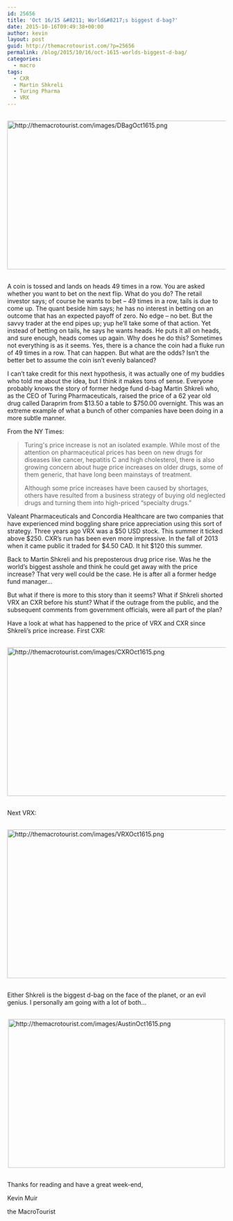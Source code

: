 ```yaml
---
id: 25656
title: 'Oct 16/15 &#8211; World&#8217;s biggest d-bag?'
date: 2015-10-16T09:49:38+00:00
author: kevin
layout: post
guid: http://themacrotourist.com/?p=25656
permalink: /blog/2015/10/16/oct-1615-worlds-biggest-d-bag/
categories:
  - macro
tags:
  - CXR
  - Martin Shkreli
  - Turing Pharma
  - VRX
---
```


  <img src="http://themacrotourist.com/images/DBagOct1615.png" style="margin:30px auto;display:block;" alt="http://themacrotourist.com/images/DBagOct1615.png" width="600" height="342">

A coin is tossed and lands on heads 49 times in a row. You are asked whether you want to bet on the next flip. What do you do? The retail investor says; of course he wants to bet &#8211; 49 times in a row, tails is due to come up. The quant beside him says; he has no interest in betting on an outcome that has an expected payoff of zero. No edge &#8211; no bet. But the savvy trader at the end pipes up; yup he&#8217;ll take some of that action. Yet instead of betting on tails, he says he wants heads. He puts it all on heads, and sure enough, heads comes up again. Why does he do this? Sometimes not everything is as it seems. Yes, there is a chance the coin had a fluke run of 49 times in a row. That can happen. But what are the odds? Isn&#8217;t the better bet to assume the coin isn&#8217;t evenly balanced? 

I can&#8217;t take credit for this next hypothesis, it was actually one of my buddies who told me about the idea, but I think it makes tons of sense. Everyone probably knows the story of former hedge fund d-bag Martin Shkreli who, as the CEO of Turing Pharmaceuticals, raised the price of a 62 year old drug called Daraprim from $13.50 a table to $750.00 overnight. This was an extreme example of what a bunch of other companies have been doing in a more subtle manner.

From the NY Times:

> Turing's price increase is not an isolated example. While most of the attention on pharmaceutical prices has been on new drugs for diseases like cancer, hepatitis C and high cholesterol, there is also growing concern about huge price increases on older drugs, some of them generic, that have long been mainstays of treatment.
> 
> Although some price increases have been caused by shortages, others have resulted from a business strategy of buying old neglected drugs and turning them into high-priced “specialty drugs.” 

Valeant Pharmaceuticals and Concordia Healthcare are two companies that have experienced mind boggling share price appreciation using this sort of strategy. Three years ago VRX was a $50 USD stock. This summer it ticked above $250. CXR&#8217;s run has been even more impressive. In the fall of 2013 when it came public it traded for $4.50 CAD. It hit $120 this summer. 

Back to Martin Shkreli and his preposterous drug price rise. Was he the world&#8217;s biggest asshole and think he could get away with the price increase? That very well could be the case. He is after all a former hedge fund manager&#8230; 

But what if there is more to this story than it seems? What if Shkreli shorted VRX an CXR before his stunt? What if the outrage from the public, and the subsequent comments from government officials, were all part of the plan? 

Have a look at what has happened to the price of VRX and CXR since Shkreli&#8217;s price increase. First CXR:


  <img src="http://themacrotourist.com/images/CXROct1615.png" style="margin:30px auto;display:block;" alt="http://themacrotourist.com/images/CXROct1615.png" width="600" height="342">

Next VRX:


  <img src="http://themacrotourist.com/images/VRXOct1615.png" style="margin:30px auto;display:block;" alt="http://themacrotourist.com/images/VRXOct1615.png" width="600" height="342">

Either Shkreli is the biggest d-bag on the face of the planet, or an evil genius. I personally am going with a lot of both&#8230;


  <img src="http://themacrotourist.com/images/AustinOct1615.png" style="margin:30px auto;display:block;" alt="http://themacrotourist.com/images/AustinOct1615.png" width="500" height="342">

Thanks for reading and have a great week-end,
  
Kevin Muir
  
the MacroTourist